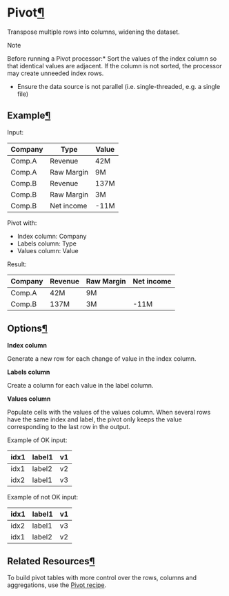 Pivot[¶](#pivot "Permalink to this heading")
============================================


Transpose multiple rows into columns, widening the dataset.



Note



Before running a Pivot processor:* Sort the values of the index column so that identical values are adjacent. If the column is not sorted, the processor may create unneeded index rows.
* Ensure the data source is not parallel (i.e. single\-threaded, e.g. a single file)






Example[¶](#example "Permalink to this heading")
------------------------------------------------


Input:




| Company | Type | Value |
| --- | --- | --- |
| Comp.A | Revenue | 42M |
| Comp.A | Raw Margin | 9M |
| Comp.B | Revenue | 137M |
| Comp.B | Raw Margin | 3M |
| Comp.B | Net income | \-11M |


Pivot with:


* Index column: Company
* Labels column: Type
* Values column: Value


Result:




| Company | Revenue | Raw Margin | Net income |
| --- | --- | --- | --- |
| Comp.A | 42M | 9M |  |
| Comp.B | 137M | 3M | \-11M |




Options[¶](#options "Permalink to this heading")
------------------------------------------------


**Index column**


Generate a new row for each change of value in the index column.


**Labels column**


Create a column for each value in the label column.


**Values column**


Populate cells with the values of the values column. When several rows have the same index and label, the pivot only keeps the value corresponding to the last row in the output.


Example of OK input:




| idx1 | label1 | v1 |
| --- | --- | --- |
| idx1 | label2 | v2 |
| idx2 | label1 | v3 |


Example of not OK input:




| idx1 | label1 | v1 |
| --- | --- | --- |
| idx2 | label1 | v3 |
| idx1 | label2 | v2 |




Related Resources[¶](#related-resources "Permalink to this heading")
--------------------------------------------------------------------


To build pivot tables with more control over the rows, columns and aggregations, use the [Pivot recipe](../../other_recipes/pivot.html).